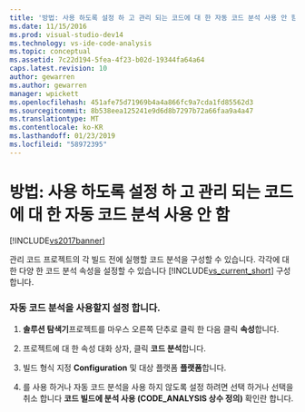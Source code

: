 ```yaml
---
title: '방법: 사용 하도록 설정 하 고 관리 되는 코드에 대 한 자동 코드 분석 사용 안 함 | Microsoft Docs'
ms.date: 11/15/2016
ms.prod: visual-studio-dev14
ms.technology: vs-ide-code-analysis
ms.topic: conceptual
ms.assetid: 7c22d194-5fea-4f23-b02d-19344fa64a64
caps.latest.revision: 10
author: gewarren
ms.author: gewarren
manager: wpickett
ms.openlocfilehash: 451afe75d71969b4a4a866fc9a7cda1fd85562d3
ms.sourcegitcommit: 8b538eea125241e9d6d8b7297b72a66faa9a4a47
ms.translationtype: MT
ms.contentlocale: ko-KR
ms.lasthandoff: 01/23/2019
ms.locfileid: "58972395"
---
```

# <a name="how-to-enable-and-disable-automatic-code-analysis-for-managed-code"></a>방법: 사용 하도록 설정 하 고 관리 되는 코드에 대 한 자동 코드 분석 사용 안 함
[!INCLUDE[vs2017banner](../includes/vs2017banner.md)]

관리 코드 프로젝트의 각 빌드 전에 실행할 코드 분석을 구성할 수 있습니다. 각각에 대 한 다양 한 코드 분석 속성을 설정할 수 있습니다 [!INCLUDE[vs_current_short](../includes/vs-current-short-md.md)] 구성 합니다.  
  
### <a name="to-enable-or-disable-automatic-code-analysis"></a>자동 코드 분석을 사용할지 설정 합니다.  
  
1.  **솔루션 탐색기**프로젝트를 마우스 오른쪽 단추로 클릭 한 다음 클릭 **속성**합니다.  
  
2.  프로젝트에 대 한 속성 대화 상자, 클릭 **코드 분석**합니다.  
  
3.  빌드 형식 지정 **Configuration** 및 대상 플랫폼 **플랫폼**합니다.  
  
4.  를 사용 하거나 자동 코드 분석을 사용 하지 않도록 설정 하려면 선택 하거나 선택을 취소 합니다 **코드 빌드에 분석 사용 (CODE_ANALYSIS 상수 정의)** 확인란 합니다.
